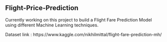 ## Flight-Price-Prediction
<p>Currently working on this project to build a Flight Fare Prediction Model using different Machine Learning techniques.</p>
<p> Dataset link : https://www.kaggle.com/nikhilmittal/flight-fare-prediction-mh/</p>
